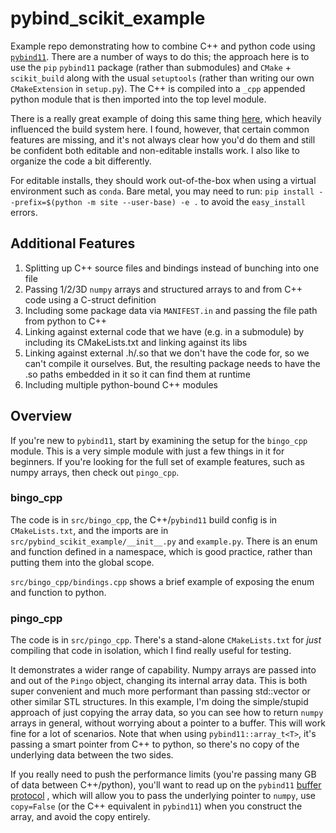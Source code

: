 # pybind\_scikit\_example

Example repo demonstrating how to combine C++ and python code using
[`pybind11`](https://github.com/pybind/pybind11). There are a number of
ways to do this; the approach here is to use the `pip` `pybind11` package
(rather than submodules) and `CMake` + `scikit_build` along with the
usual `setuptools` (rather than writing our own `CMakeExtension` in
`setup.py`). The C++ is compiled into a `_cpp` appended python module that
is then imported into the top level module.

There is a really great example of doing this same thing
[here](https://github.com/pybind/scikit_build_example), which heavily
influenced the build system here. I found, however, that certain common
features are missing, and it's not always clear how you'd do them and still
be confident both editable and non-editable installs work. I also like to
organize the code a bit differently.

For editable installs, they should work out-of-the-box when using a
virtual environment such as `conda`. Bare metal, you may need to run:
`pip install --prefix=$(python -m site --user-base) -e .` to avoid the
`easy_install` errors.

## Additional Features

1. Splitting up C++ source files and bindings instead of bunching into
  one file
1. Passing 1/2/3D `numpy` arrays and structured arrays to and from C++ code
  using a C-struct definition
1. Including some package data via `MANIFEST.in` and passing the file path
  from python to C++
1. Linking against external code that we have (e.g. in a submodule) by
  including its CMakeLists.txt and linking against its libs
1. Linking against external .h/.so that we don't have the code for, so we
  can't compile it ourselves. But, the resulting package needs to have the
  .so paths embedded in it so it can find them at runtime
1. Including multiple python-bound C++ modules

## Overview

If you're new to `pybind11`, start by examining the setup for the
`bingo_cpp` module. This is a very simple module with just a few things in
it for beginners. If you're looking for the full set of example features,
such as numpy arrays, then check out `pingo_cpp`.

### bingo\_cpp

The code is in `src/bingo_cpp`, the C++/`pybind11` build config is in
`CMakeLists.txt`, and the imports are in
`src/pybind_scikit_example/__init__.py` and `example.py`. There is an
enum and function defined in a namespace, which is good practice, rather
than putting them into the global scope.

`src/bingo_cpp/bindings.cpp` shows a brief example of exposing the enum
and function to python.

### pingo\_cpp

The code is in `src/pingo_cpp`. There's a stand-alone `CMakeLists.txt` for
_just_ compiling that code in isolation, which I find really useful for
testing.

It demonstrates a wider range of capability. Numpy arrays are passed into
and out of the `Pingo` object, changing its internal array data. This is
both super convenient and much more performant than passing std::vector or
other similar STL structures. In this example, I'm doing the simple/stupid
approach of just copying the array data, so you can see how to return
`numpy` arrays in general, without worrying about a pointer to a buffer.
This will work fine for a lot of scenarios. Note that when using
`pybind11::array_t<T>`, it's passing a smart pointer from C++ to python,
so there's no copy of the underlying data between the two sides.

If you really need to push the performance limits (you're passing many GB of
data between C++/python), you'll want to read up on the `pybind11`
[buffer protocol](https://pybind11.readthedocs.io/en/stable/advanced/pycpp/numpy.html)
, which will allow you to pass the underlying pointer to `numpy`, use
`copy=False` (or the C++ equivalent in `pybind11`) when you construct the
array, and avoid the copy entirely.
